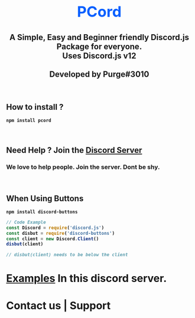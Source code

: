 <h2 style="font-size:2.5rem; color:#075FFF" align="center">PCord</h2>

<h2 align="center"> A Simple, Easy and Beginner friendly Discord.js Package for everyone. <br>Uses Discord.js v12<br><br>Developed by Purge#3010</h2>
 
<br>

## <b>How to install ?
```
npm install pcord
```
<br>


## **Need Help ? Join the [Discord Server](https://discord.gg/9etAMv4EUj)**
### We love to help people. Join the server. Dont be shy.
<br>

## <b>When Using Buttons
```
npm install discord-buttons
```
```js
// Code Example
const Discord = require('discord.js')
const disbut = require('discord-buttons')
const client = new Discord.Client()
disbut(client)

// disbut(client) needs to be below the client
```

# [Examples](https://discord.gg/9etAMv4EUj) In this discord server.
 <h1>Contact us | Support</h1>
 <p>
<a href="https://discord.gg/9etAMv4EUj">
</p>
